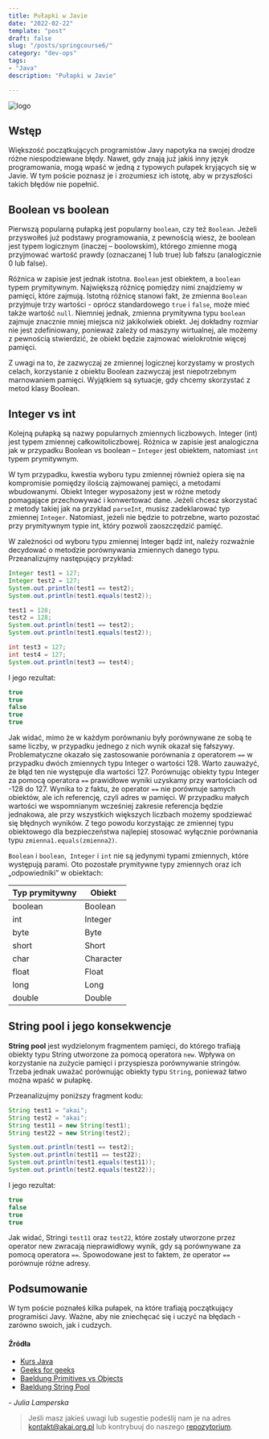 ```yaml
---
title: Pułapki w Javie
date: "2022-02-22"
template: "post"
draft: false 
slug: "/posts/springcourse6/"
category: "dev-ops"
tags:
- "Java"
description: "Pułapki w Javie"

---
```


![logo](/media/banner-java.png)

## Wstęp
Większość początkujących programistów Javy napotyka na swojej drodze różne niespodziewane błędy. Nawet, gdy znają już jakiś inny język programowania,
mogą wpaść w jedną z typowych pułapek kryjących się w Javie. W tym poście poznasz je i zrozumiesz ich istotę, aby w przyszłości takich błędów nie popełnić.

## Boolean vs boolean
Pierwszą popularną pułapką jest popularny `boolean`, czy też `Boolean`. Jeżeli przyswoiłeś już podstawy programowania, z pewnością wiesz, że boolean jest typem logicznym 
(inaczej – boolowskim), którego zmienne mogą przyjmować wartość prawdy (oznaczanej 1 lub true) lub fałszu (analogicznie 0 lub false). 

Różnica w zapisie jest jednak istotna. `Boolean` jest obiektem, a `boolean` typem prymitywnym. Największą różnicę pomiędzy nimi znajdziemy w pamięci, które zajmują. Istotną różnicę stanowi fakt, że zmienna `Boolean` przyjmuje trzy wartości - oprócz standardowego `true` i `false`, może mieć także wartość `null`. Niemniej jednak, zmienna prymitywna typu `boolean` zajmuje znacznie mniej miejsca niż jakikolwiek obiekt. Jej dokładny rozmiar nie jest zdefiniowany, ponieważ zależy od maszyny wirtualnej, ale możemy z pewnością stwierdzić, że obiekt będzie zajmować wielokrotnie więcej pamięci.

Z uwagi na to, że zazwyczaj ze zmiennej logicznej korzystamy w prostych celach, korzystanie z obiektu Boolean zazwyczaj jest niepotrzebnym marnowaniem pamięci. Wyjątkiem są sytuacje, gdy chcemy skorzystać z metod klasy Boolean.


## Integer vs int
Kolejną pułapką są nazwy popularnych zmiennych liczbowych. Integer (int) jest typem zmiennej całkowitoliczbowej. Różnica w zapisie jest analogiczna jak w przypadku Boolean vs boolean – `Integer` jest obiektem, natomiast `int` typem prymitywnym.

W tym przypadku, kwestia wyboru typu zmiennej również opiera się na kompromisie pomiędzy ilością zajmowanej pamięci, a metodami wbudowanymi. Obiekt Integer wyposażony jest w różne metody pomagające przechowywać i konwertować dane. Jeżeli chcesz skorzystać z metody takiej jak na przykład `parseInt`, musisz zadeklarować typ zmiennej `Integer`. Natomiast, jeżeli nie będzie to potrzebne, warto pozostać przy prymitywnym typie int, który pozwoli zaoszczędzić pamięć.

W zależności od wyboru typu zmiennej Integer bądź int, należy rozważnie decydować o metodzie porównywania zmiennych danego typu. Przeanalizujmy następujący przykład:

```java
Integer test1 = 127;
Integer test2 = 127;
System.out.println(test1 == test2);
System.out.println(test1.equals(test2));

test1 = 128;
test2 = 128;
System.out.println(test1 == test2);
System.out.println(test1.equals(test2));

int test3 = 127;
int test4 = 127;
System.out.println(test3 == test4);
```

I jego rezultat:

```java
true
true
false
true
true
```

Jak widać, mimo że w każdym porównaniu były porównywane ze sobą te same liczby, w przypadku jednego z nich wynik okazał się fałszywy. Problematyczne okazało się zastosowanie porównania z operatorem `==` w przypadku dwóch zmiennych typu Integer o wartości 128. Warto zauważyć, że błąd ten nie występuje dla wartości 127. Porównując obiekty typu Integer za pomocą operatora `==` prawidłowe wyniki uzyskamy przy wartościach od -128 do 127. Wynika to z faktu, że operator `==` nie porównuje samych obiektów, ale ich referencję, czyli adres w pamięci. W przypadku małych wartości we wspomnianym wcześniej zakresie referencja będzie jednakowa, ale przy wszystkich większych liczbach możemy spodziewać się błędnych wyników. Z tego powodu korzystając ze zmiennej typu obiektowego dla bezpieczeństwa najlepiej stosować wyłącznie porównania typu `zmienna1.equals(zmienna2)`.

`Boolean` i `boolean`,` Integer` i `int` nie są jedynymi typami zmiennych, które występują parami. Oto pozostałe prymitywne typy zmiennych oraz ich „odpowiedniki” w obiektach:

| Typ prymitywny | Obiekt    |
| -------------- | --------- |
| boolean        | Boolean   |
| int            | Integer   |
| byte           | Byte      |
| short          | Short     |
| char           | Character |
| float          | Float     |
| long           | Long      |
| double         | Double    |

## String pool i jego konsekwencje

**String pool** jest wydzielonym fragmentem pamięci, do którego trafiają obiekty typu String utworzone za pomocą operatora `new`. 
Wpływa on korzystanie na zużycie pamięci i przyspiesza porównywanie stringów. Trzeba jednak uważać porównując obiekty typu `String`, ponieważ łatwo można wpaść w pułapkę.

Przeanalizujmy poniższy fragment kodu:

```java
String test1 = "akai";
String test2 = "akai";
String test11 = new String(test1);
String test22 = new String(test2);

System.out.println(test1 == test2);
System.out.println(test11 == test22);
System.out.println(test1.equals(test11));
System.out.println(test2.equals(test22));
```

I jego rezultat:


```java
true
false
true
true
```

Jak widać, Stringi `test11` oraz `test22`, które zostały utworzone przez operator new zwracają nieprawidłowy wynik, gdy są porównywane za pomocą operatora `==`. Spowodowane jest 
to faktem, że operator `==` porównuje różne adresy.

## Podsumowanie

W tym poście poznałeś kilka pułapek, na które trafiają początkujący programiści Javy. Ważne, aby nie zniechęcać się i uczyć na błędach - zarówno swoich, jak i cudzych.

#### Źródła

* [Kurs Java](https://kursjava.com/klasy/roznice-miedzy-typami-prymitywnymi-i-referencyjnymi/)
* [Geeks for geeks](https://www.geeksforgeeks.org/primitive-data-type-vs-object-data-type-in-java-with-examples/)
* [Baeldung Primitives vs Objects](https://www.baeldung.com/java-primitives-vs-objects/)
* [Baeldung String Pool](https://www.baeldung.com/java-string-pool)

*- Julia Lamperska*

> Jeśli masz jakieś uwagi lub sugestie podeślij nam je na adres [kontakt@akai.org.pl](mailto:kontakt@akai.org.pl) lub kontrybuuj do naszego [repozytorium](https://github.com/akai-org/blog).
